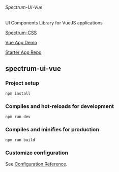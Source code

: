 ###### Spectrum-UI-Vue

UI Components Library for VueJS applications 

[Spectrum-CSS](https://opensource.adobe.com/spectrum-css/)

[Vue App Demo](https://spectrum-ui-vue.now.sh/)

[Starter App Repo](https://github.com/plugn/spectrum-ui-vue-starter)

## spectrum-ui-vue

### Project setup
```
npm install
```

### Compiles and hot-reloads for development
```
npm run dev
```

### Compiles and minifies for production
```
npm run build
```

### Customize configuration
See [Configuration Reference](https://cli.vuejs.org/config/).
